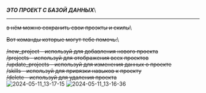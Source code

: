 ***ЭТО  ПРОЕКТ С БАЗОЙ ДАННЫХ***\
______________________________________
~~в нём можно сохранить свои проэкты и скилы~~\

~~Вот команды которые могут тебе помочь:~~\

~~/new_project - используй для добавления нового проекта~~\
~~/projects - используй для отображения всех проектов~~\
~~/update_projects - используй для изменения данных о проекте~~\
~~/skills - используй для привязки навыков к проекту~~\
~~/delete - используй для удаления проекта~~\
![2024-05-11_13-17-15](https://github.com/Jproga/db_profect/assets/138982927/0003aed4-1994-4e58-aa74-ac9e38132d05)
![2024-05-11_13-16-36](https://github.com/Jproga/db_profect/assets/138982927/16bdaf8b-fe2d-45ff-8257-233f597c6c0c)

